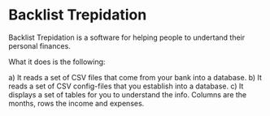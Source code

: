 Backlist Trepidation
====================

Backlist Trepidation is a software for helping people to undertand their personal finances.

What it does is the following:

a) It reads a set of CSV files that come from your bank into a database.
b) It reads a set of CSV config-files that you establish into a database.
c) It displays a set of tables for you to understand the info. Columns are the months, rows the income and expenses.
